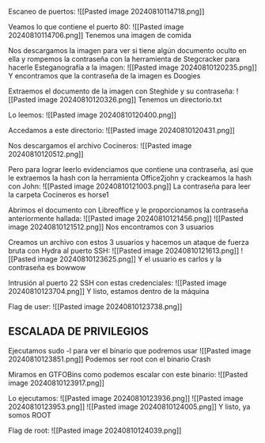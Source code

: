 Escaneo de puertos:
![[Pasted image 20240810114718.png]]

Veamos lo que contiene el puerto 80:
![[Pasted image 20240810114706.png]]
Tenemos una imagen de comida

Nos descargamos la imagen para ver si tiene algún documento oculto en ella y rompemos la contraseña con la herramienta de Stegcracker para hacerle Esteganografía a la imagen:
![[Pasted image 20240810120235.png]]
Y encontramos que la contraseña de la imagen es Doogies

Extraemos el documento de la imagen con Steghide y su contraseña:
![[Pasted image 20240810120326.png]]
Tenemos un directorio.txt

Lo leemos:
![[Pasted image 20240810120400.png]]

Accedamos a este directorio:
![[Pasted image 20240810120431.png]]

Nos descargamos el archivo Cocineros:
![[Pasted image 20240810120512.png]]

Pero para lograr leerlo evidenciamos que contiene una contraseña, así que le extraemos la hash con la herramienta Office2john y crackeamos la hash con John:
![[Pasted image 20240810121003.png]]
La contraseña para leer la carpeta Cocineros es horse1

Abrimos el documento con Libreoffice y le proporcionamos la contraseña anteriormente hallada:
![[Pasted image 20240810121456.png]]
![[Pasted image 20240810121512.png]]
Nos encontramos con 3 usuarios

Creamos un archivo con estos 3 usuarios y hacemos un ataque de fuerza bruta con Hydra al puerto SSH:
![[Pasted image 20240810121613.png]]
![[Pasted image 20240810123625.png]]
Y el usuario es carlos y la contraseña es bowwow

Intrusión al puerto 22 SSH con estas credenciales:
![[Pasted image 20240810123704.png]]
Y listo, estamos dentro de la máquina

Flag de user:
![[Pasted image 20240810123738.png]]

## ESCALADA DE PRIVILEGIOS

Ejecutamos sudo -l para ver el binario que podremos usar 
![[Pasted image 20240810123851.png]]
Podemos ser root con el binario Crash

Miramos en GTFOBins como podemos escalar con este binario:
![[Pasted image 20240810123917.png]]

Lo ejecutamos:
![[Pasted image 20240810123936.png]]
![[Pasted image 20240810123953.png]]
![[Pasted image 20240810124005.png]]
Y listo, ya somos ROOT

Flag de root:
![[Pasted image 20240810124039.png]]
